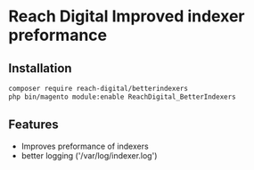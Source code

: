 # Reach Digital Improved indexer preformance

## Installation
```BASH
composer require reach-digital/betterindexers
php bin/magento module:enable ReachDigital_BetterIndexers
```

## Features
* Improves preformance of indexers
* better logging ('/var/log/indexer.log')
